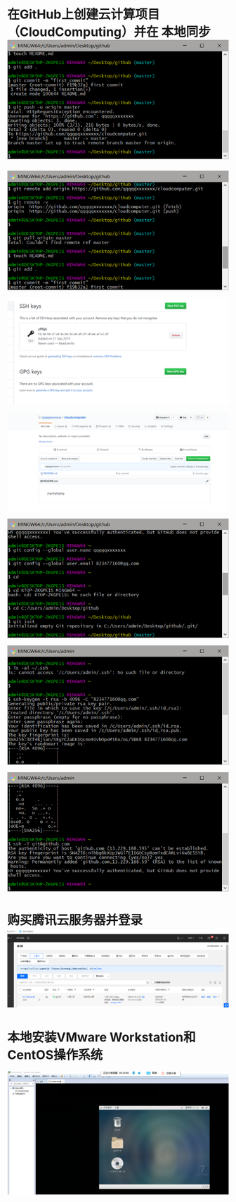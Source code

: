 # 在GitHub上创建云计算项目（CloudComputing）并在 本地同步 ![](../img/1.png)

![](../img/2.png)

![](../img/3.png)

![](../img/4.png)

![](../img/5.png)

![](../img/6.png)

![](../img/7.png)

# 购买腾讯云服务器并登录![](../img/8.png)

# 本地安装VMware Workstation和CentOS操作系统

![](../img/10.png)